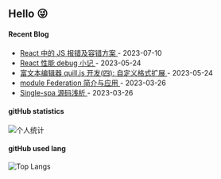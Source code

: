 ## Hello 😜


#### Recent Blog  
 

* <a href='https://www.cnblogs.com/Grewer/p/17542772.html' target='_blank'>React 中的 JS 报错及容错方案 </a> - 2023-07-10 
* <a href='https://www.cnblogs.com/Grewer/p/17430027.html' target='_blank'>React 性能 debug 小记 </a> - 2023-05-24 
* <a href='https://www.cnblogs.com/Grewer/p/17430021.html' target='_blank'>富文本编辑器 quill.js 开发(四): 自定义格式扩展 </a> - 2023-05-24 
* <a href='https://www.cnblogs.com/Grewer/p/17259750.html' target='_blank'>module Federation 简介与应用 </a> - 2023-03-26 
* <a href='https://www.cnblogs.com/Grewer/p/17259732.html' target='_blank'>Single-spa 源码浅析 </a> - 2023-03-26 



#### gitHub statistics

![个人统计](https://github-readme-stats.vercel.app/api?username=grewer&show_icons=true&icon_color=CE1D2D&text_color=718096&bg_color=ffffff&hide_title=true)


#### gitHub used lang

![Top Langs](https://github-readme-stats.vercel.app/api/top-langs/?username=grewer&layout=compact)

